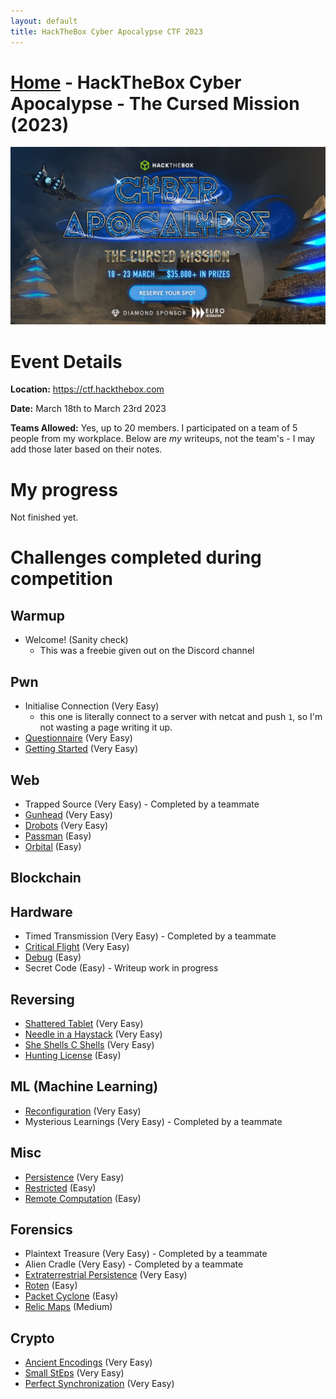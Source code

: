 ```yaml
---
layout: default
title: HackTheBox Cyber Apocalypse CTF 2023
---
```


# [Home](../index.md) - HackTheBox Cyber Apocalypse - The Cursed Mission (2023)

![May 14-20th 2023](banner-821.jpg)
# Event Details
**Location:** https://ctf.hackthebox.com

**Date:** March 18th to March 23rd 2023

**Teams Allowed:** Yes, up to 20 members. I participated on a team of 5 people from my workplace. Below are _my_ writeups, not the team's  - I may add those later based on their notes.

# My progress
Not finished yet.

# Challenges completed during competition
## Warmup
 - Welcome! (Sanity check)
   - This was a freebie given out on the Discord channel
## Pwn
 - Initialise Connection (Very Easy)
   - this one is literally connect to a server with netcat and push `1`, so I'm not wasting a page writing it up.
 - [Questionnaire](pwn-questionnaire.md) (Very Easy)
 - [Getting Started](pwn-getting-started.md) (Very Easy)
## Web
 - Trapped Source (Very Easy) - Completed by a teammate
 - [Gunhead](web-gunhead.md) (Very Easy)
 - [Drobots](web-drobots.md) (Very Easy)
 - [Passman](web-passman.md) (Easy)
 - [Orbital](web-orbital.md) (Easy)
## Blockchain
## Hardware
 - Timed Transmission (Very Easy) - Completed by a teammate
 - [Critical Flight](hw-critical-flight.md) (Very Easy)
 - [Debug](hw-debug.md) (Easy)
 - Secret Code (Easy) - Writeup work in progress
## Reversing
 - [Shattered Tablet](rev-shattered-tablet.md) (Very Easy)
 - [Needle in a Haystack](rev-needle-in-a-haystack.md) (Very Easy)
 - [She Shells C Shells](rev-cshells.md) (Very Easy)
 - [Hunting License](rev-hunting-license.md) (Easy)
## ML (Machine Learning)
 - [Reconfiguration](ml-reconfiguration.md) (Very Easy)
 - Mysterious Learnings (Very Easy) - Completed by a teammate
## Misc
 - [Persistence](misc-persistence.md) (Very Easy)
 - [Restricted](misc-restricted.md) (Easy)
 - [Remote Computation](misc-remote-computation.md) (Easy)
## Forensics
 - Plaintext Treasure (Very Easy) - Completed by a teammate
 - Alien Cradle (Very Easy) - Completed by a teammate
 - [Extraterrestrial Persistence](for-extra-persistence.md) (Very Easy)
 - [Roten](for-roten.md) (Easy)
 - [Packet Cyclone](for-packet-cyclone) (Easy)
 - [Relic Maps](for-relicmaps) (Medium)
## Crypto
 - [Ancient Encodings](crypto-ancient-encodings.md) (Very Easy)
 - [Small StEps](crypto-small-steps.md) (Very Easy)
 - [Perfect Synchronization](crypto-perfect-synchronization.md) (Very Easy)